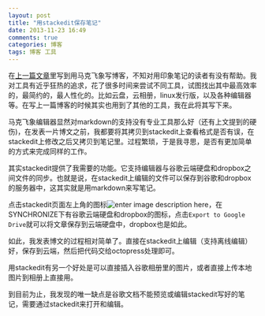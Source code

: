 ```yaml
---
layout: post
title: "用stackedit保存笔记"
date: 2013-11-23 16:49
comments: true
categories: 博客
tags: 博客 工具
---
```

在[上一篇文章](http://grunmin.github.io/blog/2013/11/23/yong-ma-ke-fei-xiang-xie-bo-ke/)里写到用马克飞象写博客，不知对用印象笔记的读者有没有帮助。我对工具有近乎狂热的追求，花了很多时间来尝试不同工具，试图找出其中最高效率的，最简约的，最人性化的。比如云盘，云相册，linux发行版，以及各种编辑器等。在写上一篇博客的时候其实也用到了其他的工具，我在此将其写下来。  

<!-- more -->

马克飞象编辑器显然对markdown的支持没有专业工具那么好（还有上文提到的硬伤)，在发表一片博文之前，我都要将其拷贝到stackedit上查看格式是否有误，在stackedit上修改之后又拷贝到笔记里。过程繁琐，于是我寻思，是否有更加简单的方式来完成同样的工作。  

其实stackedit提供了我需要的功能。它支持编辑器与谷歌云端硬盘和dropbox之间文件的同步。也就是说，在stackedit上编辑的文件可以保存到谷歌和dropbox的服务器中，这其实就是用markdown来写笔记。  

点击stackedit页面左上角的图标![enter image description here][1]，在SYNCHRONIZE下有谷歌云端硬盘和dropbox的图标，点击`Export to Google Drive`就可以将文章保存到云端硬盘中，dropbox也是如此。  

如此，我发表博文的过程相对简单了。直接在stackedit上编辑（支持离线编辑）好，保存到云端，然后把代码交给octopress处理即可。  

用stackedit有另一个好处是可以直接插入谷歌相册里的图片，或者直接上传本地图片到相册上直接用。  

到目前为止，我发现的唯一缺点是谷歌文档不能预览或编辑stackedit写好的笔记，需要通过stackedit来打开和编辑。


  [1]: https://lh3.googleusercontent.com/DeduTfgiszvG6lZ-SjC0XvCWAJELtr6026s9wQWR9g=s0
